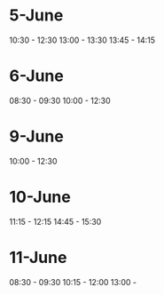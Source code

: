 # 5-June

10:30 - 12:30
13:00 - 13:30
13:45 - 14:15

# 6-June

08:30 - 09:30
10:00 - 12:30

# 9-June

10:00 - 12:30

# 10-June

11:15 - 12:15
14:45 - 15:30

# 11-June

08:30 - 09:30
10:15 - 12:00
13:00 -
